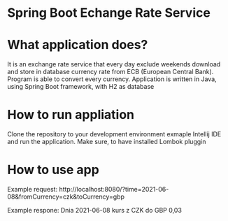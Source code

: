 # Spring Boot Echange Rate Service

# What application does?
It is an exchange rate service that every day exclude 
weekends download and store in database currency rate from ECB (European Central 
Bank). Program is able to convert every currency. Application is written in Java, using 
Spring Boot framework, with H2 as database

# How to run appliation

Clone the repository to your development environment exmaple Intellij IDE and run the application. Make sure, to have installed Lombok pluggin

# How to use app

Example request: http://localhost:8080/?time=2021-06-08&fromCurrency=czk&toCurrency=gbp

Example respone: Dnia 2021-06-08 kurs z CZK do GBP 0,03



